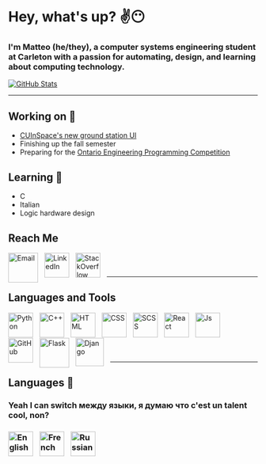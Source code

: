 # Hey, what's up? ✌😶

### I'm Matteo (he/they), a computer systems engineering student at Carleton with a passion for automating, design, and learning about computing technology.

[![GitHub Stats](https://github-readme-stats.vercel.app/api?username=linguini1&theme=dark&hide=issues,contribs)](https://github.com/anuraghazra/github-readme-stats)

---

## Working on 🧩

- [CUInSpace's new ground station UI](https://github.com/CarletonURocketry/ground-station-ui)
- Finishing up the fall semester
- Preparing for the [Ontario Engineering Programming Competition](https://www.oec2022.ca/)

## Learning 🌱

- C
- Italian
- Logic hardware design

## Reach Me

[<img align="left" style="padding-right:10px" alt="Email" width="60px" src="https://upload.wikimedia.org/wikipedia/commons/thumb/8/8c/Gmail_Icon_%282013-2020%29.svg/2048px-Gmail_Icon_%282013-2020%29.svg.png" />][email]
[<img align="left" style="padding-right:10px" alt="LinkedIn" width="50px" src="https://cdn-icons-png.flaticon.com/512/174/174857.png" />][linkedin]
[<img align="left" style="padding-right:10px" alt="StackOverflow" width="50px" src="https://cdn-icons-png.flaticon.com/512/2111/2111628.png" />][stackoverflow]
<br /><br />

---

## Languages and Tools

<!--Languages-->
<img align="left" style="padding-right:10px" alt="Python" width="50px" src="https://cdn-icons-png.flaticon.com/512/5968/5968350.png" />
<img align="left" style="padding-right:10px" alt="C++" width="50px" src="https://cdn-icons-png.flaticon.com/512/6132/6132222.png" />
<img align="left" style="padding-right:10px" alt="HTML" width="50px" src="https://cdn-icons-png.flaticon.com/512/1051/1051277.png" />
<img align="left" style="padding-right:10px" alt="CSS" width="50px" src="https://cdn-icons-png.flaticon.com/512/732/732190.png" />
<img align="left" style="padding-right:10px" alt="SCSS" width="50px" src="https://cdn-icons-png.flaticon.com/512/5968/5968358.png" />
<img align="left" style="padding-right:10px" alt="React" width="50px" src="https://upload.wikimedia.org/wikipedia/commons/thumb/a/a7/React-icon.svg/2300px-React-icon.svg.png" />
<img align="left" style="padding-right:10px" alt="Js" width="50px" src="https://upload.wikimedia.org/wikipedia/commons/6/6a/JavaScript-logo.png" />
<br /><br /><br />

<!--Tools-->
<img align="left" style="padding-right:10px" alt="GitHub" width="50px" src="https://cdn-icons-png.flaticon.com/512/25/25231.png" />
<img align="left" style="padding-right:10px" alt="Flask" width="60px" src="https://miro.medium.com/max/800/1*Q5EUk28Xc3iCDoMSkrd1_w.png" />
<img align="left" style="padding-right:10px" alt="Django" width="57px" src="https://icon-library.com/images/django-icon/django-icon-0.jpg" />
<br /><br />

---

## Languages 💬

<h3>Yeah I can switch между языки, я думаю что c'est un talent cool, non?<h3/>

<img align="left" style="padding-right:10px" alt="English" width="50px" src="https://cdn-icons-png.flaticon.com/512/330/330442.png" />
<img align="left" style="padding-right:10px" alt="French" width="50px" src="https://cdn-icons-png.flaticon.com/512/330/330490.png" />
<img align="left" style="padding-right:10px" alt="Russian" width="50px" src="https://cdn-icons-png.flaticon.com/512/330/330437.png" />
<br />

<!--Links-->

[stackoverflow]: https://stackexchange.com/users/20225296/linguini
[linkedin]: https://www.linkedin.com/in/matteo-golin-94118021b/
[email]: matteo.golin@gmail.com
